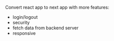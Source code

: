 Convert react app to next app with more features:
- login/logout
- security
- fetch data from backend server
- responsive